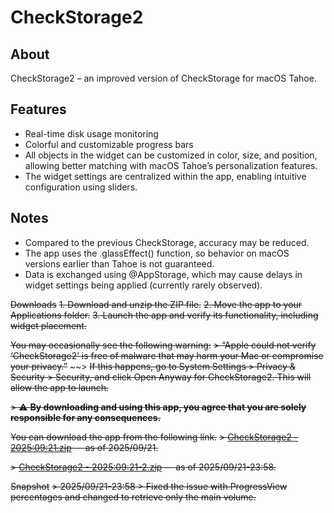 # CheckStorage2

## About
CheckStorage2 – an improved version of CheckStorage for macOS Tahoe.

## Features
- Real-time disk usage monitoring
- Colorful and customizable progress bars
- All objects in the widget can be customized in color, size, and position, allowing better matching with macOS Tahoe’s personalization features.
- The widget settings are centralized within the app, enabling intuitive configuration using sliders.

## Notes
- Compared to the previous CheckStorage, accuracy may be reduced.
- The app uses the .glassEffect() function, so behavior on macOS versions earlier than Tahoe is not guaranteed.
- Data is exchanged using @AppStorage, which may cause delays in widget settings being applied (currently rarely observed).

~~Downloads~~
~~1. Download and unzip the ZIP file.~~
~~2. Move the app to your Applications folder.~~
~~3. Launch the app and verify its functionality, including widget placement.~~

~~You may occasionally see the following warning:~~
~~> “Apple could not verify ‘CheckStorage2’ is free of malware that may harm your Mac or compromise your privacy.”~~
~~>
~~If this happens, go to System Settings > Privacy & Security > Security, and click Open Anyway for CheckStorage2. This will allow the app to launch.~~

~~> ⚠️ **By downloading and using this app, you agree that you are solely responsible for any consequences.**~~

~~You can download the app from the following link.~~
~~> [CheckStorage2 - 2025:09:21.zip](https://github.com/user-attachments/files/22450005/CheckStorage2.-.2025.09.21.zip) — as of 2025/09/21.~~
> 
~~> [CheckStorage2 - 2025:09:21-2.zip](https://github.com/user-attachments/files/22452426/CheckStorage2.-.2025.09.21-2.zip) — as of 2025/09/21-23:58.~~

~~Snapshot~~
~~> 2025/09/21-23:58 > Fixed the issue with ProgressView percentages and changed to retrieve only the main volume.~~
